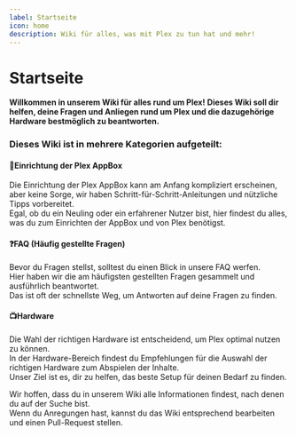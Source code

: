 ```yaml
---
label: Startseite
icon: home
description: Wiki für alles, was mit Plex zu tun hat und mehr!
---
```


# Startseite
  
**Willkommen in unserem Wiki für alles rund um Plex!**
**Dieses Wiki soll dir helfen, deine Fragen und Anliegen rund um Plex und die dazugehörige Hardware bestmöglich zu beantworten.**


### **Dieses Wiki ist in mehrere Kategorien aufgeteilt:**

#### **🚀Einrichtung der Plex AppBox**
Die Einrichtung der Plex AppBox kann am Anfang kompliziert erscheinen, aber keine Sorge, wir haben Schritt-für-Schritt-Anleitungen und nützliche Tipps vorbereitet.  
Egal, ob du ein Neuling oder ein erfahrener Nutzer bist, hier findest du alles, was du zum Einrichten der AppBox und von Plex benötigst.
  
  
#### **❓FAQ (Häufig gestellte Fragen)**
Bevor du Fragen stellst, solltest du einen Blick in unsere FAQ werfen.  
Hier haben wir die am häufigsten gestellten Fragen gesammelt und ausführlich beantwortet.  
Das ist oft der schnellste Weg, um Antworten auf deine Fragen zu finden.
  
  
#### **📺Hardware**
Die Wahl der richtigen Hardware ist entscheidend, um Plex optimal nutzen zu können.  
In der Hardware-Bereich findest du Empfehlungen für die Auswahl der richtigen Hardware zum Abspielen der Inhalte.  
Unser Ziel ist es, dir zu helfen, das beste Setup für deinen Bedarf zu finden.
  
  
Wir hoffen, dass du in unserem Wiki alle Informationen findest, nach denen du auf der Suche bist.  
Wenn du Anregungen hast, kannst du das Wiki entsprechend bearbeiten und einen Pull-Request stellen.

